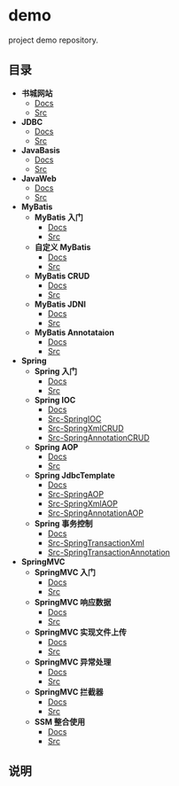 # demo

project demo repository.

## 目录

* **书城网站**
  * [Docs](book/docs/README.md)
  * [Src](book/src/book)
* **JDBC**
  * [Docs](jdbc/README.md)
  * [Src](jdbc/src/code)
* **JavaBasis**
  * [Docs](JavaBasis/README.md)
  * [Src](JavaBasis/src/code)
* **JavaWeb**
  * [Docs](JavaBasis/note)
  * [Src](JavaBasis/src)
* **MyBatis**
  * **MyBatis 入门**
    * [Docs](MyBatis/docs/MyBatis入门.md)
    * [Src](MyBatis/src/mybatisBase)
  * **自定义 MyBatis**
    * [Docs](MyBatis/docs/自定义MyBatis.md)
    * [Src](MyBatis/src/customMyBatis)
  * **MyBatis CRUD**
    * [Docs](MyBatis/docs/MyBatisCRUD.md)
    * [Src](MyBatis/src/MyBatisCRUD)
  * **MyBatis JDNI**
    * [Docs](MyBatis/docs)
    * [Src](MyBatis/src/MyBatisJDNI)
  * **MyBatis Annotataion**
    * [Docs](MyBatis/docs)
    * [Src](MyBatis/src/MyBatisAnnotataion)
* **Spring**
  * **Spring 入门**
    * [Docs](Spring/docs/Spring入门.md)
    * [Src](Spring/src/SpringBase)
  * **Spring IOC**
    * [Docs](Spring/docs/SpringIOC.md)
    * [Src-SpringIOC](Spring/src/SpringIOC)
    * [Src-SpringXmlCRUD](Spring/src/SpringXmlCRUD)
    * [Src-SpringAnnotationCRUD](Spring/src/SpringAnnotationCRUD)
  * **Spring AOP**
    * [Docs](Spring/docs/SpringAOP.md)
    * [Src](Spring/src/SpringJdbcTemplate)
  * **Spring JdbcTemplate**
    * [Docs](Spring/docs/SpringJdbcTemplate.md)
    * [Src-SpringAOP](Spring/src/SpringAOP)
    * [Src-SpringXmlAOP](Spring/src/SpringXmlAOP)
    * [Src-SpringAnnotationAOP](Spring/src/SpringAnnotationAOP)
  * **Spring 事务控制**
    * [Docs](Spring/docs/Spring事务控制.md)
    * [Src-SpringTransactionXml](Spring/src/SpringTransactionXml)
    * [Src-SpringTransactionAnnotation](Spring/src/SpringTransactionAnnotation)
* **SpringMVC**
  * **SpringMVC 入门**
    * [Docs](SpringMVC/docs/SpringMVC入门.md)
    * [Src](SpringMVC/src/SpringMVCStart)
  * **SpringMVC 响应数据**
    * [Docs](SpringMVC/docs/SpringMVC响应数据.md)
    * [Src](SpringMVC/src/SpringMVCResponseData)
  * **SpringMVC 实现文件上传**
    * [Docs](SpringMVC/docs/SpringMVC实现文件上传.md)
    * [Src](SpringMVC/src/SpringMVCFileOperator)
  * **SpringMVC 异常处理**
    * [Docs](SpringMVC/docs/SpringMVC异常处理.md)
    * [Src](SpringMVC/src/SpringMVCException)
  * **SpringMVC 拦截器**
    * [Docs](SpringMVC/docs/SpringMVC拦截器.md)
    * [Src](SpringMVC/src/SpringMVCHandlerInterceptor)
  * **SSM 整合使用**
    * [Docs](SpringMVC/docs/SSM整合使用.md)
    * [Src](SpringMVC/src/SSM-Integration)
  
## 说明
